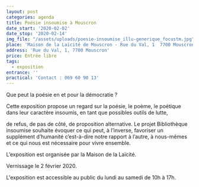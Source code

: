 ```yaml
---
layout: post
categories: agenda
title: Poésie insoumise à Mouscron
date_start: '2020-02-02'
date_stop: '2020-02-14'
img_file: "/assets/uploads/poesie-insoumise_illu-generique_focustm.jpg"
place: 'Maison de la Laïcité de Mouscron - Rue du Val, 1  7700 Mouscron'
address: 'Rue du Val, 1, 7700 Mouscron'
price: Entrée libre
tags:
  - exposition
entrance: ''
practical: 'Contact : 069 60 90 13'
---
```

Que peut la poésie en et pour la démocratie ?

Cette exposition propose un regard sur la poésie, le poème, le poétique dans leur caractère insoumis, en tant que possibles outils de lutte,

de refus, de pas de côté, de proposition alternative. Le projet Bibliothèque insoumise souhaite évoquer ce qui peut, à l’inverse, favoriser un supplément d’humanité c’est-à-dire notre rapport à l’autre, à nous-mêmes et ce qui nous est nécessaire pour vivre ensemble.

L’exposition est organisée par la Maison de la Laïcité.

Vernissage le 2 février 2020.

L'exposition est accessible au public du lundi au samedi de 10h à 17h.
